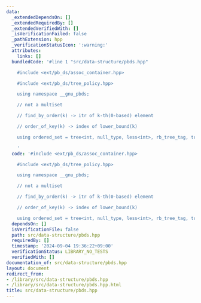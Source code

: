 ```yaml
---
data:
  _extendedDependsOn: []
  _extendedRequiredBy: []
  _extendedVerifiedWith: []
  _isVerificationFailed: false
  _pathExtension: hpp
  _verificationStatusIcon: ':warning:'
  attributes:
    links: []
  bundledCode: '#line 1 "src/data-structure/pbds.hpp"

    #include <ext/pb_ds/assoc_container.hpp>

    #include <ext/pb_ds/tree_policy.hpp>

    using namespace __gnu_pbds;

    // not a multiset

    // find_by_order(k) -> itr of k-th(0-based) element

    // order_of_key(k) -> index of lower_bound(k)

    using ordered_set = tree<int, null_type, less<int>, rb_tree_tag, tree_order_statistics_node_update>;

    '
  code: '#include <ext/pb_ds/assoc_container.hpp>

    #include <ext/pb_ds/tree_policy.hpp>

    using namespace __gnu_pbds;

    // not a multiset

    // find_by_order(k) -> itr of k-th(0-based) element

    // order_of_key(k) -> index of lower_bound(k)

    using ordered_set = tree<int, null_type, less<int>, rb_tree_tag, tree_order_statistics_node_update>;'
  dependsOn: []
  isVerificationFile: false
  path: src/data-structure/pbds.hpp
  requiredBy: []
  timestamp: '2024-09-04 19:36:22+09:00'
  verificationStatus: LIBRARY_NO_TESTS
  verifiedWith: []
documentation_of: src/data-structure/pbds.hpp
layout: document
redirect_from:
- /library/src/data-structure/pbds.hpp
- /library/src/data-structure/pbds.hpp.html
title: src/data-structure/pbds.hpp
---
```


